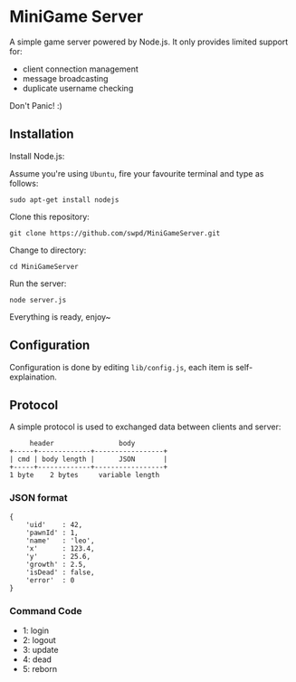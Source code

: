 MiniGame Server
===

A simple game server powered by Node.js. It only provides limited support for:

* client connection management
* message broadcasting 
* duplicate username checking

Don't Panic! :)

## Installation

Install Node.js:

Assume you're using `Ubuntu`, fire your favourite terminal and type as follows:

`sudo apt-get install nodejs`

Clone this repository:

`git clone https://github.com/swpd/MiniGameServer.git`

Change to directory:

`cd MiniGameServer`

Run the server:

`node server.js`

Everything is ready, enjoy~

## Configuration

Configuration is done by editing `lib/config.js`, each item is self-explaination.

## Protocol

A simple protocol is used to exchanged data between clients and server:

```
     header                body
+-----+-------------+-----------------+
| cmd | body length |      JSON       |
+-----+-------------+-----------------+
1 byte    2 bytes     variable length
```

### JSON format

```
{
    'uid'    : 42,
    'pawnId' : 1,
    'name'   : 'leo',
    'x'      : 123.4,
    'y'      : 25.6,
    'growth' : 2.5,
    'isDead' : false,
    'error'  : 0
}
```

### Command Code

* 1: login
* 2: logout
* 3: update
* 4: dead
* 5: reborn
